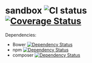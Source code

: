 # sandbox ![CI status](https://travis-ci.org/sstephant/sandbox.svg?branch=master) [![Coverage Status](https://coveralls.io/repos/sstephant/sandbox/badge.svg)](https://coveralls.io/r/sstephant/sandbox)

Dependencies:
* Bower [![Dependency Status](https://www.versioneye.com/user/projects/557568bf33633400250001b5/badge.svg?style=flat)](https://www.versioneye.com/user/projects/557568bf33633400250001b5)
* npm [![Dependency Status](https://www.versioneye.com/user/projects/55756805336334002000022a/badge.svg?style=flat)](https://www.versioneye.com/user/projects/55756805336334002000022a)
* composer [![Dependency Status](https://www.versioneye.com/user/projects/55756802336334002500019f/badge.svg?style=flat)](https://www.versioneye.com/user/projects/55756802336334002500019f)
